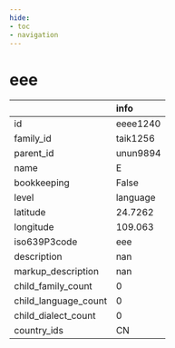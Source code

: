 ```yaml
---
hide:
- toc
- navigation
---
```

# eee
|                      | info     |
|:---------------------|:---------|
| id                   | eeee1240 |
| family_id            | taik1256 |
| parent_id            | unun9894 |
| name                 | E        |
| bookkeeping          | False    |
| level                | language |
| latitude             | 24.7262  |
| longitude            | 109.063  |
| iso639P3code         | eee      |
| description          | nan      |
| markup_description   | nan      |
| child_family_count   | 0        |
| child_language_count | 0        |
| child_dialect_count  | 0        |
| country_ids          | CN       |